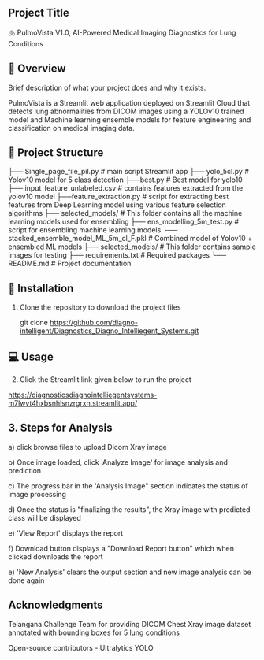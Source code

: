 ## Project Title

🫁 PulmoVista V1.0, AI-Powered Medical Imaging Diagnostics for Lung Conditions

## 🚀 Overview

Brief description of what your project does and why it exists.

PulmoVista is a Streamlit web application deployed on Streamlit Cloud that detects lung abnormalities from DICOM images using 
a YOLOv10 trained model and Machine learning ensemble models for feature engineering and classification on medical imaging data.

## 📁 Project Structure

├── Single_page_file_pil.py # main script Streamlit app
├── yolo_5cl.py # Yolov10 model for 5 class detection
├──best.py # Best model for yolo10
├── input_feature_unlabeled.csv # contains features extracted from the yolov10 model
├──feature_extraction.py # script for extracting best features from Deep Learning model using various feature selection algorithms
├── selected_models/ # This folder contains all the machine learning models used for ensembling
├── ens_modelling_5m_test.py # script for ensembling machine learning models
├── stacked_ensemble_model_ML_5m_cl_F.pkl # Combined model of Yolov10 + ensembled ML models
├── selected_models/ # This folder contains sample images for testing
├── requirements.txt # Required packages
└── README.md # Project documentation


## 🔧 Installation

1. Clone the repository to download the project files
   
   git clone https://github.com/diagno-intelligent/Diagnostics_Diagno_Intelliegent_Systems.git

## 💻 Usage
2. Click the Streamlit link given below to run the project

https://diagnosticsdiagnointelliegentsystems-m7lwvt4hxbsnhlsnzrgrxn.streamlit.app/

## 3. Steps for Analysis
   a) click browse files to upload Dicom Xray image
   
   b) Once image loaded, click 'Analyze Image' for image analysis and prediction
   
   c) The progress bar in the 'Analysis Image" section indicates the status of image processing
   
   d) Once the status is "finalizing the results", the Xray image with predicted class will be displayed
   
   e) 'View Report' displays the report 
   
   f) Download button displays a "Download Report button" which when clicked downloads the report
   
   e) 'New Analysis' clears the output section and new image analysis can be done again
   

## Acknowledgments

Telangana Challenge Team for providing DICOM Chest Xray image dataset annotated with bounding boxes for 5 lung conditions
 
Open-source contributors - Ultralytics YOLO



